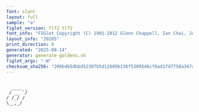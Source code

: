 ```yaml
---
font: slant
layout: full
sample: "a"
figlet_version: flf2 tlf2
font_info: "FIGlet Copyright (C) 1991-2012 Glenn Chappell, Ian Chai, John Cowan,"
layout_info: "20205"
print_direction: 0
generated: "2025-08-14"
generator: generate-goldens.sh
figlet_args: "-W"
checksum_sha256: "206b4b5dbbd52397b5d12689b136f5309546cf6ad1fd7758a347af68dbbd8b8d"
---
```


```text
        
  ____ _
 / __ `/
/ /_/ / 
\__,_/  
        
```
